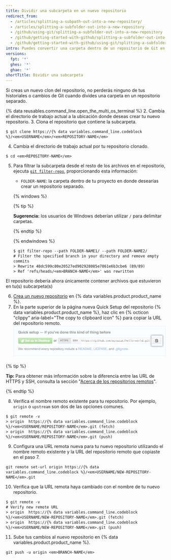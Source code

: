 ```yaml
---
title: Dividir una subcarpeta en un nuevo repositorio
redirect_from:
  - /articles/splitting-a-subpath-out-into-a-new-repository/
  - /articles/splitting-a-subfolder-out-into-a-new-repository
  - /github/using-git/splitting-a-subfolder-out-into-a-new-repository
  - /github/getting-started-with-github/splitting-a-subfolder-out-into-a-new-repository
  - /github/getting-started-with-github/using-git/splitting-a-subfolder-out-into-a-new-repository
intro: Puedes convertir una carpeta dentro de un repositorio de Git en un nuevo repositorio.
versions:
  fpt: '*'
  ghes: '*'
  ghae: '*'
shortTitle: Dividir una subcarpeta
---
```


Si creas un nuevo clon del repositorio, no perderás ninguno de tus historiales o cambios de Git cuando divides una carpeta en un repositorio separado.

{% data reusables.command_line.open_the_multi_os_terminal %}
2. Cambia el directorio de trabajo actual a la ubicación donde deseas crear tu nuevo repositorio.
3. Clona el repositorio que contiene la subcarpeta.
  ```shell
  $ git clone https://{% data variables.command_line.codeblock %}/<em>USERNAME</em>/<em>REPOSITORY-NAME</em>
  ```
4. Cambia el directorio de trabajo actual por tu repositorio clonado.
  ```shell
  $ cd <em>REPOSITORY-NAME</em>
  ```
5. Para filtrar la subcarpeta desde el resto de los archivos en el repositorio, ejecuta [`git filter-repo`](https://github.com/newren/git-filter-repo), proporcionando esta información:
    - `FOLDER-NAME`: la carpeta dentro de tu proyecto en donde desearías crear un repositorio separado.

    {% windows %}

      {% tip %}

      **Sugerencia:** los usuarios de Windows deberían utilizar `/` para delimitar carpetas.

      {% endtip %}

    {% endwindows %}

    ```shell
    $ git filter-repo --path FOLDER-NAME1/ --path FOLDER-NAME2/
    # Filter the specified branch in your directory and remove empty commits
    > Rewrite 48dc599c80e20527ed902928085e7861e6b3cbe6 (89/89)
    > Ref 'refs/heads/<em>BRANCH-NAME</em>' was rewritten
    ```
  El repositorio debería ahora únicamente contener archivos que estuvieron en tu(s) subcarpeta(s)

6. [Crea un nuevo repositorio](/articles/creating-a-new-repository/) en {% data variables.product.product_name %}.
7. En la parte superior de la página nueva Quick Setup del repositorio {% data variables.product.product_name %}, haz clic en {% octicon "clippy" aria-label="The copy to clipboard icon" %} para copiar la URL del repositorio remoto. ![Copiar el campo de URL de repositorio remoto](/assets/images/help/repository/copy-remote-repository-url-quick-setup.png)

  {% tip %}

  **Tip:** Para obtener más información sobre la diferencia entre las URL de HTTPS y SSH, consulta la sección "[Acerca de los repositorios remotos](/github/getting-started-with-github/about-remote-repositories)".

  {% endtip %}

8. Verifica el nombre remoto existente para tu repositorio. Por ejemplo, `origin` o `upstream` son dos de las opciones comunes.
  ```shell
  $ git remote -v
  > origin  https://{% data variables.command_line.codeblock %}/<em>USERNAME/REPOSITORY-NAME</em>.git (fetch)
  > origin  https://{% data variables.command_line.codeblock %}/<em>USERNAME/REPOSITORY-NAME</em>.git (push)
  ```

9. Configura una URL remota nueva para tu nuevo repositorio utilizando el nombre remoto existente y la URL del repositorio remoto que copiaste en el paso 7.
  ```shell
  git remote set-url origin https://{% data variables.command_line.codeblock %}/<em>USERNAME/NEW-REPOSITORY-NAME</em>.git
  ```
10. Verifica que la URL remota haya cambiado con el nombre de tu nuevo repositorio.
  ```shell
  $ git remote -v
  # Verify new remote URL
  > origin  https://{% data variables.command_line.codeblock %}/<em>USERNAME/NEW-REPOSITORY-NAME</em>.git (fetch)
  > origin  https://{% data variables.command_line.codeblock %}/<em>USERNAME/NEW-REPOSITORY-NAME</em>.git (push)
  ```
11. Sube tus cambios al nuevo repositorio en {% data variables.product.product_name %}.
  ```shell
  git push -u origin <em>BRANCH-NAME</em>
  ```
